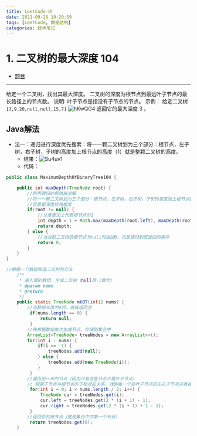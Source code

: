 ```yaml
---
title: LeetCode-树
date: 2021-09-26 10:20:59
tags: [LeetCode, 数据结构]
categories: 技术笔记
---
```


# 1. 二叉树的最大深度 104

* [题目](https://leetcode-cn.com/problems/maximum-depth-of-binary-tree/)
---
给定一个二叉树，找出其最大深度。
二叉树的深度为根节点到最远叶子节点的最长路径上的节点数。
说明: 叶子节点是指没有子节点的节点。
示例：
给定二叉树 `[3,9,20,null,null,15,7]`
![hKwQG4](https://gitee.com/zhangjie0524/picgo/raw/master/uPic/hKwQG4.png)
返回它的最大深度 3 。

## Java解法

* 法一：递归进行深度优先搜索：将一一颗二叉树划为三个部分：根节点，左子树，右子树，子树的高度加上根节点的高度（1）就是整颗二叉树的高度。
  * 结果：![Su4uv1](https://gitee.com/zhangjie0524/picgo/raw/master/uPic/Su4uv1.png)
  * 代码：
```java
public class MaximumDepthOfBinaryTree104 {

    public int maxDepth(TreeNode root) {
        //利用递归的思想来求解
        //将一一颗二叉树划为三个部分：根节点，左子树，右子树，子树的高度加上根节点的高度（1）就是整颗二叉树的高度
        //实质是深度优先搜索
        if(root != null) {
            //注意要加上代表根节点的1
            int depth = 1 + Math.max(maxDepth(root.left), maxDepth(root.right));
            return depth;
        } else {
            //当当前二叉树的根节点为null时返回0，也是递归到底返回的条件
            return 0;
        }
    }
}

//根据一个数组构造二叉树的方法
    /**
     * 输入值的数组，生成二叉树（null用-1替代）
     * @param nums
     * @return
     */
    public static TreeNode mkBT(int[] nums) {
        //当数组长度为0时，直接返回空
         if(nums.length == 0) {
             return null;
         }
        //先根据数组依次生成节点，存储到集合中
        ArrayList<TreeNode> treeNodes = new ArrayList<>();
        for(int i : nums) {
            if(i == -1) {
                treeNodes.add(null);
            } else {
                treeNodes.add(new TreeNode(i));
            }
         }
        //遍历前一半的节点（因为只有这些节点不是叶子节点）
        // 根据子节点与根节点的下标对应关系，找到每一个非叶子节点的左右子节点并连接
         for(int i = 0; i < nums.length / 2; i++) {
             TreeNode cur = treeNodes.get(i);
             cur.left = treeNodes.get(2 * (i + 1) - 1);
             cur.right = treeNodes.get(2 * (i + 1) + 1 - 1);
         }
        //返回总的根节点（就是集合中的第一个节点）
         return treeNodes.get(0);
    }
```

